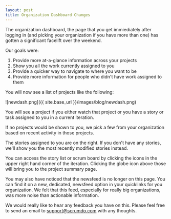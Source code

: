 ```yaml
---
layout: post
title: Organization Dashboard Changes
---
```


The organization dashboard, the page that you get immiediately after logging in (and picking your organization if
you have more than one) has gotten a significant facelift over the weekend.

Our goals were:

1. Provide more at-a-glance information across your projects
2. Show you all the work currently assigned to you
3. Provide a quicker way to navigate to where you want to be
4. Provide more information for people who didn't have work assigned to them


You will now see a list of projects like the following:

![newdash.png]({{ site.base_url }}/images/blog/newdash.png)

You will see a project if you either watch that project or you have a story or task assigned 
to you in a current iteration.

If no projects would be shown to you, we pick a few from your organization based on recent activity
in those projects.

The stories assigned to you are on the right.  If you don't have any stories, we'll show you
the most recently modified stories instead.

You can access the story list or scrum board by clicking the icons in the upper right hand corner of
the iteration.  Clicking the globe icon above those will bring you to the project summary page.

You may also have noticed that the newsfeed is no longer on this page.  You can find it on a new,
dedicated, newsfeed option in your quicklinks for you organization.  We felt that this feed,
especially for really big organizations, was more noise than actionable information.

We would really like to hear any feedback you have on this.  Please feel free to send an email to 
<a href="mailto:support@scrumdo.com">support@scrumdo.com</a> with any thoughts.